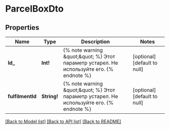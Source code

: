 # ParcelBoxDto

## Properties
Name | Type | Description | Notes
------------ | ------------- | ------------- | -------------
**Id_** | **Int!** | {% note warning \&quot;\&quot; %}  Этот параметр устарел. Не используйте его.  {% endnote %}  | [optional] [default to null]
**fulfilmentId** | **String!** | {% note warning \&quot;\&quot; %}  Этот параметр устарел. Не используйте его.  {% endnote %}  | [optional] [default to null]

[[Back to Model list]](../README.md#documentation-for-models) [[Back to API list]](../README.md#documentation-for-api-endpoints) [[Back to README]](../README.md)


